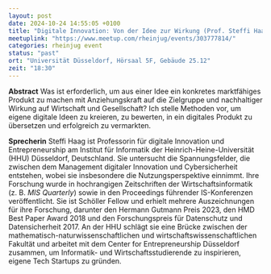 ```yaml
---
layout: post
date: 2024-10-24 14:55:05 +0100
title: "Digitale Innovation: Von der Idee zur Wirkung (Prof. Steffi Haag)"
meetuplink: "https://www.meetup.com/rheinjug/events/303777814/"
categories: rheinjug event
status: "past"
ort: "Universität Düsseldorf, Hörsaal 5F, Gebäude 25.12"
zeit: "18:30"
---
```


**Abstract**
Was ist erforderlich, um aus einer Idee ein konkretes marktfähiges Produkt zu machen mit Anziehungskraft auf die Zielgruppe und nachhaltiger Wirkung auf Wirtschaft und Gesellschaft?
Ich stelle Methoden vor, um eigene digitale Ideen zu kreieren, zu bewerten, in ein digitales Produkt zu übersetzen und erfolgreich zu vermarkten.
 
**Sprecherin**
Steffi Haag ist Professorin für digitale Innovation und Entrepreneurship am Institut für Informatik der Heinrich-Heine-Universität (HHU) Düsseldorf, Deutschland. Sie untersucht die Spannungsfelder, die zwischen dem Management digitaler Innovation und Cybersicherheit entstehen, wobei sie insbesondere die Nutzungsperspektive einnimmt. Ihre Forschung wurde in hochrangigen Zeitschriften der Wirtschaftsinformatik (z. B. *MIS Quarterly*) sowie in den Proceedings führender IS-Konferenzen veröffentlicht. Sie ist Schöller Fellow und erhielt mehrere Auszeichnungen für ihre Forschung, darunter den Hermann Gutmann Preis 2023, den HMD Best Paper Award 2018 und den Forschungspreis für Datenschutz und Datensicherheit 2017.
An der HHU schlägt sie eine Brücke zwischen der mathematisch-naturwissenschaftlichen und wirtschaftswissenschaftlichen Fakultät und arbeitet mit dem Center for Entrepreneurship Düsseldorf zusammen, um Informatik- und Wirtschaftsstudierende zu inspirieren, eigene Tech Startups zu gründen.
 
